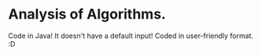 # Analysis of Algorithms.
Code in Java!
It doesn't have a default input!
Coded in user-friendly format.
 :D
